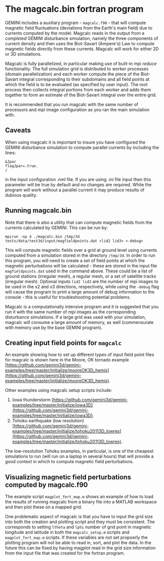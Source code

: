 # The magcalc.bin fortran program

GEMINI includes a auxiliary program - ```magcalc.f90``` - that will compute magnetic field fluctuations (deviations from the Earth's main field) due to currents computed by the model.  Magcalc reads in the output from a *completed* GEMINI disturbance simulation, namely the three components of current density and then uses the Biot-Savart (Ampere's) Law to compute magnetic fields directly from these currents.  Magcalc will work for either 2D or 3D simulations.   

Magcalc is fully parallelized, in particular making use of built-in mpi *reduce* functionality.  The full simulation grid is distributed to worker processes (domain parallelization) and each worker compute the piece of the Biot-Savart integral corresponding to their subdomains and all field points at which the field is to be evaluated (as specified by user input).  The root process then collects integral portions from each worker and adds them together to form an estimate of the Biot-Savart integral over the entire grid.  

It is recommended that you run magcalc with the same number of processors and mpi image configuration as you ran the main simulation with.  


## Caveats

When using magcalc it is important to insure you have configured the GEMINI disturbance simulation to compute parallel currents by including the lines: 

```
&Jpar
flagJpar=.true.
/
```
in the input configuration .nml file.  If you are using .ini file input then this parameter will be true by default and no changes are required.  While the program will work without a parallel current it may produce results of dubious quality.  


## Running magcalc.bin

Note that there is also a utility that can compute magnetic fields from the currents calculated by GEMINI.
This can be run by:

```
mpirun -np 4 ./magcalc.bin /tmp/3d tests/data/test3d/input/magfieldpoints.dat <lid2 lid3> <-debug>
```

This will compute magnetic fields over a grid at ground level using currents computed from a simulation stored in the directory ```/tmp/3d```.  In order to run this program, you will need to create a set of field points at which the magnetic perturbations will be calculated - these are stored in the input file ```magfieldpoints.dat``` used in the command above.  These could be a list of ground stations (irregular mesh), a regular mesh, or a set of satellite tracks (irregular mesh).  Optional inputs ```lid2 lid3``` are the number of mpi images to be used in the x2 and x3 directions, respectively, while using the ```-debug``` flag will cause the program to print a large amount of debug information to the console - this is useful for troubleshooting potential problems.   

Magcalc is a computationally intensive program and it is suggested that you run it with the same number of mpi images as the corresponding disturbance simulations.  If a large grid was used with your simulation, magcalc will consume a large amount of memory, as well (commensurate with memory use by the base GEMINI program).  


## Creating input field points for ```magcalc```

An example showing how to set up different types of input field point files for magcalc is shown here in the Moore, OK tornado example [https://github.com/gemini3d/gemini-examples/tree/master/initialize/mooreOK3D_hemis](https://github.com/gemini3d/gemini-examples/tree/master/initialize/mooreOK3D_hemis).  

Other examples using magcalc setup scripts include:

1. Iowa thunderstorm [https://github.com/gemini3d/gemini-examples/tree/master/initialize/iowa3D](https://github.com/gemini3d/gemini-examples/tree/master/initialize/iowa3D).
2. Tohoku earthquake (low resolution) [https://github.com/gemini3d/gemini-examples/tree/master/initialize/tohoku20113D_lowres](https://github.com/gemini3d/gemini-examples/tree/master/initialize/tohoku20113D_lowres).

The low-resolution Tohoku examples, in particular, is one of the cheapest simulations to run (will run on a laptop in several hours) that will provide a good context in which to compute magnetic field perturbations.  


## Visualizing magnetic field perturbations computed by magcalc.f90

The example script `magplot_fort_map.m` shows an example of how to load the results of running magcalc from a binary file into a MATLAB workspace and then plot these on a mapped grid.

One problematic aspect of magcalc is that you have to input the grid size into both the creation and plotting script and they must be consistent.  The corresponds to setting ```ltheta``` and ```lphi``` number of grid point in magnetic longitude and latitude in both the ```magcalc_setup.m``` scripts and ```magplot_fort_map.m``` scripts.  If these variables are not set propoerly the plotting program will not be able to read in, sort, and plot the data.  In the future this can be fixed by having magplot read in the grid size information from the input file that was created for the fortran program.  


<!--- MZ may add this later
## Example HPC queue submission script

```

```
-->
